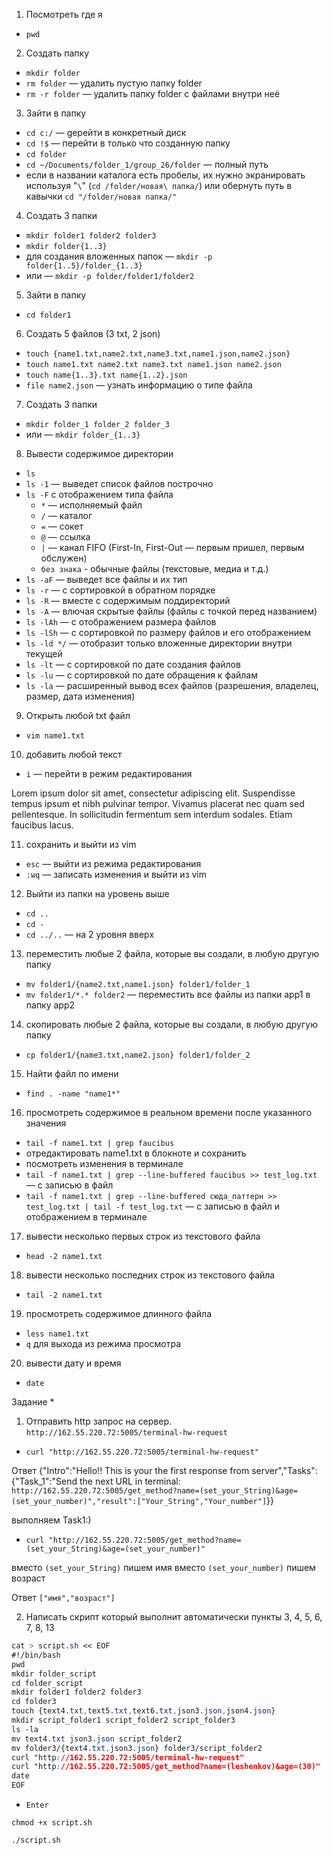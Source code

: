 1. Посмотреть где я 
  + `pwd`

2. Создать папку 
  + `mkdir folder`
  + `rm folder` — удалить пустую папку folder
  + `rm -r folder` — удалить папку folder с файлами внутри неё 

3. Зайти в папку 
  + `cd c:/` — gерейти в конкретный диск
  + `cd !$` — перейти в только что созданную папку
  + `cd folder`
  + `cd ~/Documents/folder_1/group_26/folder` — полный путь 
  + если в названии каталога есть пробелы, их нужно экранировать используя "`\`" (`cd /folder/новая\ папка/`) или обернуть путь в кавычки `cd "/folder/новая папка/"`

4. Создать 3 папки 
  + `mkdir folder1 folder2 folder3`
  + `mkdir folder{1..3}`
  + для создания вложенных папок — `mkdir -p folder{1..5}/folder_{1..3}`
  + или — `mkdir -p folder/folder1/folder2`

5. Зайти в папку 
  + `cd folder1`

6. Создать 5 файлов (3 txt, 2 json) 
  + `touch {name1.txt,name2.txt,name3.txt,name1.json,name2.json}`
  + `touch name1.txt name2.txt name3.txt name1.json name2.json`
  + `touch name{1..3}.txt name{1..2}.json`
  + `file name2.json` — узнать информацию о типе файла

7. Создать 3 папки 
  + `mkdir folder_1 folder_2 folder_3`
  + или — `mkdir folder_{1..3}`

8. Вывести содержимое директории
  + `ls`
  + `ls -1` — выведет список файлов построчно
  + `ls -F` с отображением типа файла
    + `*` — исполняемый файл
    + `/` — каталог
    + `=` — сокет 
    + `@` — ссылка
    + `|` — канал FIFO (First-In, First-Out — первым пришел, первым обслужен)
    + `без знака` - обычные файлы (текстовые, медиа и т.д.)
  + `ls -aF` — выведет все файлы и их тип
  + `ls -r` — с сортировкой в обратном порядке
  + `ls -R` — вместе с содержимым поддиректорий
  + `ls -A` — влючая скрытые файлы (файлы с точкой перед названием)
  + `ls -lAh` — с отображением размера файлов
  + `ls -lSh` — с сортировкой по размеру файлов и его отображением
  + `ls -ld */` — отобразит только вложенные директории внутри текущей
  + `ls -lt` — с сортировкой по дате создания файлов
  + `ls -lu` — с сортировкой по дате обращения к файлам
  + `ls -la` — расширенный вывод всех файлов (разрешения, владелец, размер, дата изменения)

9. Открыть любой txt файл 
  + `vim name1.txt`

10. добавить любой текст 
  + `i` — перейти в режим редактирования

Lorem ipsum dolor sit amet, consectetur adipiscing elit. 
Suspendisse tempus ipsum et nibh pulvinar tempor. 
Vivamus placerat nec quam sed pellentesque. 
In sollicitudin fermentum sem interdum sodales. 
Etiam faucibus lacus.

11. сохранить и выйти из vim
  + `esc` — выйти из режима редактирования
  + `:wq` — записать изменения и выйти из vim

12. Выйти из папки на уровень выше 
  + `cd ..`
  + `cd -` 
  + `cd ../..` — на 2 уровня вверх

13. переместить любые 2 файла, которые вы создали, в любую другую папку
  + `mv folder1/{name2.txt,name1.json} folder1/folder_1`
  + `mv folder1/*.* folder2` — переместить все файлы из папки app1 в папку app2

14. скопировать любые 2 файла, которые вы создали, в любую другую папку
  + `cp folder1/{name3.txt,name2.json} folder1/folder_2`

15. Найти файл по имени
  + `find . -name "name1*"`

16. просмотреть содержимое в реальном времени после указанного значения
  + `tail -f name1.txt | grep faucibus`
  + отредактировать name1.txt в блокноте и сохранить 
  + посмотреть изменения в терминале
  + `tail -f name1.txt | grep --line-buffered faucibus >> test_log.txt` — с записью в файл
  + `tail -f name1.txt | grep --line-buffered сюда_паттерн >> test_log.txt | tail -f test_log.txt` — с записью в файл и отображением в терминале

17. вывести несколько первых строк из текстового файла
  + `head -2 name1.txt`

18. вывести несколько последних строк из текстового файла
  + `tail -2 name1.txt`

19. просмотреть содержимое длинного файла
  + `less name1.txt`
  + `q` для выхода из режима просмотра

20. вывести дату и время
  + `date`

Задание *
1. Отправить http запрос на сервер.
`http://162.55.220.72:5005/terminal-hw-request`

  + `curl "http://162.55.220.72:5005/terminal-hw-request"`

Ответ
{"Intro":"Hello!! This is your the first response from server","Tasks":{"Task_1":"Send the next URL in terminal: `http://162.55.220.72:5005/get_method?name=(set_your_String)&age=(set_your_number)","result":["Your_String","Your_number"]`}}

выполняем Task1:)
  + `curl "http://162.55.220.72:5005/get_method?name=(set_your_String)&age=(set_your_number)"`

вместо `(set_your_String)` пишем имя 
вместо `(set_your_number)` пишем возраст 

Ответ
`["имя","возраст"]`

2. Написать скрипт который выполнит автоматически пункты 3, 4, 5, 6, 7, 8, 13
```css
cat > script.sh << EOF
#!/bin/bash
pwd 
mkdir folder_script
cd folder_script
mkdir folder1 folder2 folder3
cd folder3
touch {text4.txt,text5.txt,text6.txt,json3.json,json4.json}
mkdir script_folder1 script_folder2 script_folder3
ls -la
mv text4.txt json3.json script_folder2
mv folder3/{text4.txt,json3.json} folder3/script_folder2
curl "http://162.55.220.72:5005/terminal-hw-request"
curl "http://162.55.220.72:5005/get_method?name=(leshenkov)&age=(30)"
date 
EOF
```
  + `Enter`

`chmod +x script.sh`

`./script.sh`
